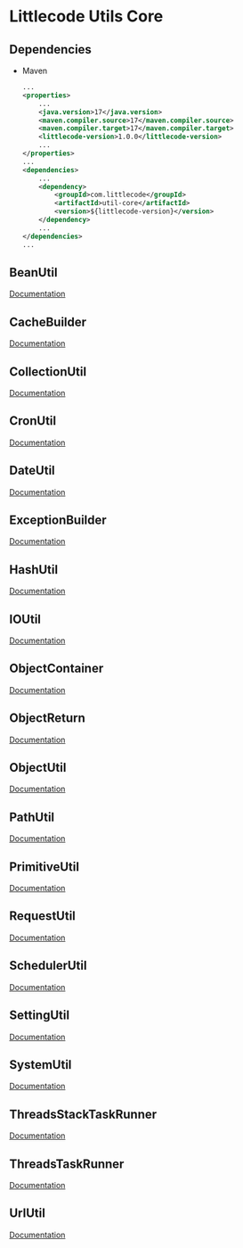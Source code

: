 # Littlecode Utils Core

## Dependencies

- Maven
    ```xml
    ... 
    <properties>
        ...
        <java.version>17</java.version>
        <maven.compiler.source>17</maven.compiler.source>
        <maven.compiler.target>17</maven.compiler.target>
        <littlecode-version>1.0.0</littlecode-version>
        ...
    </properties>
    ...
    <dependencies>
        ...
        <dependency>
            <groupId>com.littlecode</groupId>
            <artifactId>util-core</artifactId>
            <version>${littlecode-version}</version>
        </dependency>
        ...
    </dependencies>
    ...
    ```

## BeanUtil

[Documentation](docs/README-BeanUtil.md)

## CacheBuilder

[Documentation](docs/README-CacheBuilder.md)

## CollectionUtil

[Documentation](docs/README-CollectionUtil.md)

## CronUtil

[Documentation](docs/README-CronUtil.md)

## DateUtil

[Documentation](docs/README-DateUtil.md)

## ExceptionBuilder

[Documentation](docs/README-ExceptionBuilder.md)

## HashUtil

[Documentation](docs/README-HashUtil.md)

## IOUtil

[Documentation](docs/README-IOUtil.md)

## ObjectContainer

[Documentation](docs/README-ObjectContainer.md)

## ObjectReturn

[Documentation](docs/README-ObjectReturn.md)

## ObjectUtil

[Documentation](docs/README-ObjectUtil.md)

## PathUtil

[Documentation](docs/README-PathUtil.md)

## PrimitiveUtil

[Documentation](docs/README-ObjectUtil.md)

## RequestUtil

[Documentation](docs/README-RequestUtil.md)

## SchedulerUtil

[Documentation](docs/README-SchedulerUtil.md)

## SettingUtil

[Documentation](docs/README-SettingUtil.md)

## SystemUtil

[Documentation](docs/README-SystemUtil.md)

## ThreadsStackTaskRunner

[Documentation](docs/README-ThreadsTaskRunnerTest.md)

## ThreadsTaskRunner

[Documentation](docs/README-ThreadsTaskRunner.md)

## UrlUtil

[Documentation](docs/README-UrlUtil.md)

